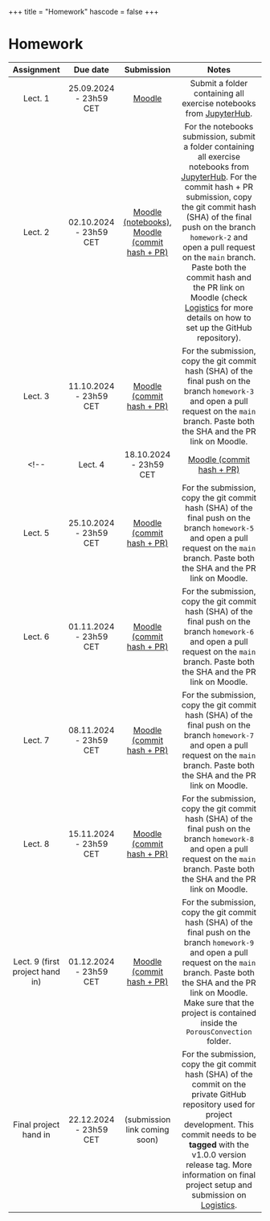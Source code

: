 +++
title = "Homework"
hascode = false
+++

# Homework

|  Assignment  |  Due date              |  Submission                                                             |  Notes  |
| :----------: | :--------------------: | :---------------------------------------------------------------------: | :-----: |
| Lect. 1      | 25.09.2024 - 23h59 CET | [Moodle](https://moodle-app2.let.ethz.ch/mod/assign/view.php?id=1103803) | Submit a folder containing all exercise notebooks from [JupyterHub](https://jhub-let-04-23586.ethz.ch/hub/home). |
| Lect. 2      | 02.10.2024 - 23h59 CET | [Moodle (notebooks)](https://moodle-app2.let.ethz.ch/mod/assign/view.php?id=1115224), [Moodle (commit hash + PR)](https://moodle-app2.let.ethz.ch/mod/assign/view.php?id=1103813) | For the notebooks submission, submit a folder containing all exercise notebooks from [JupyterHub](https://jhub-let-04-23586.ethz.ch/hub/home). For the commit hash + PR submission, copy the git commit hash (SHA) of the final push on the branch `homework-2` and open a pull request on the `main` branch. Paste both the commit hash and the PR link on Moodle (check [Logistics](/logistics/#submission) for more details on how to set up the GitHub repository).|
| Lect. 3      | 11.10.2024 - 23h59 CET | [Moodle (commit hash + PR)](https://moodle-app2.let.ethz.ch/mod/assign/view.php?id=1103821) | For the submission, copy the git commit hash (SHA) of the final push on the branch `homework-3` and open a pull request on the `main` branch. Paste both the SHA and the PR link on Moodle. |
<!-- | Lect. 4      | 18.10.2024 - 23h59 CET | [Moodle (commit hash + PR)](https://moodle-app2.let.ethz.ch/mod/assign/view.php?id=963837) | For the submission, copy the git commit hash (SHA) of the final push on the branch `homework-4` and open a pull request on the `main` branch. Paste both the SHA and the PR link on Moodle. |
| Lect. 5      | 25.10.2024 - 23h59 CET | [Moodle (commit hash + PR)](https://moodle-app2.let.ethz.ch/mod/assign/view.php?id=966854) | For the submission, copy the git commit hash (SHA) of the final push on the branch `homework-5` and open a pull request on the `main` branch. Paste both the SHA and the PR link on Moodle. |
| Lect. 6      | 01.11.2024 - 23h59 CET | [Moodle (commit hash + PR)](https://moodle-app2.let.ethz.ch/mod/assign/view.php?id=969655) | For the submission, copy the git commit hash (SHA) of the final push on the branch `homework-6` and open a pull request on the `main` branch. Paste both the SHA and the PR link on Moodle. |
| Lect. 7      | 08.11.2024 - 23h59 CET | [Moodle (commit hash + PR)](https://moodle-app2.let.ethz.ch/mod/assign/view.php?id=972195) | For the submission, copy the git commit hash (SHA) of the final push on the branch `homework-7` and open a pull request on the `main` branch. Paste both the SHA and the PR link on Moodle. |
| Lect. 8      | 15.11.2024 - 23h59 CET | [Moodle (commit hash + PR)](https://moodle-app2.let.ethz.ch/mod/assign/view.php?id=976353) | For the submission, copy the git commit hash (SHA) of the final push on the branch `homework-8` and open a pull request on the `main` branch. Paste both the SHA and the PR link on Moodle. |
| Lect. 9 (first project hand in) | 01.12.2024 - 23h59 CET | [Moodle (commit hash + PR)](https://moodle-app2.let.ethz.ch/mod/assign/view.php?id=981745) | For the submission, copy the git commit hash (SHA) of the final push on the branch `homework-9` and open a pull request on the `main` branch. Paste both the SHA and the PR link on Moodle. Make sure that the project is contained inside the `PorousConvection` folder. |
| Final project hand in | 22.12.2024 - 23h59 CET | (submission link coming soon) | For the submission, copy the git commit hash (SHA) of the commit on the private GitHub repository used for project development. This commit needs to be **tagged** with the v1.0.0 version release tag. More information on final project setup and submission on [Logistics](/logistics/#final_project). | -->
